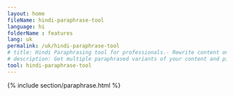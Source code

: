 ```yaml
---
layout: home
fileName: hindi-paraphrase-tool
language: hi
folderName : features
lang: uk
permalink: /uk/hindi-paraphrase-tool
# title: Hindi Paraphrasing tool for professionals.- Rewrite content online for free.
# description: Get multiple paraphrased variants of your content and pick the best variant for your use case. Only tool which provides this feature. Try it out now !
tool: hindi-paraphrase-tool
---
```

{% include section/paraphrase.html %}